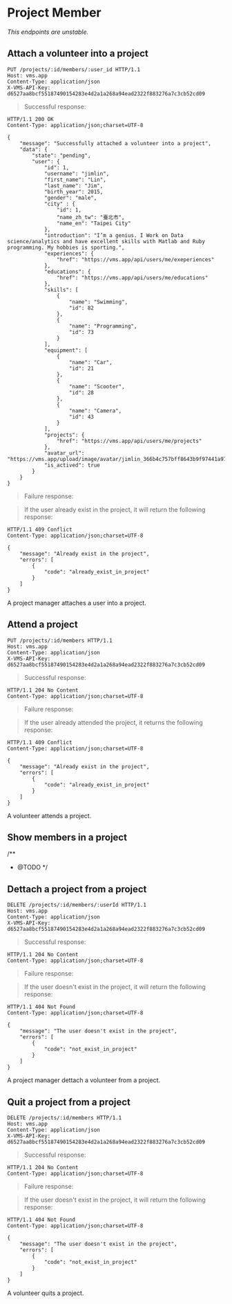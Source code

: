 # Project Member

*This endpoints are unstable.*

## Attach a volunteer into a project

```http
PUT /projects/:id/members/:user_id HTTP/1.1
Host: vms.app
Content-Type: application/json
X-VMS-API-Key: d6527aa8bcf55187490154283e4d2a1a268a94ead2322f883276a7c3cb52cd09
```

> Successful response:

```http
HTTP/1.1 200 OK
Content-Type: application/json;charset=UTF-8

{
    "message": "Successfully attached a volunteer into a project",
    "data": {
        "state": "pending",
        "user": {
            "id": 1,
            "username": "jimlin",
            "first_name": "Lin",
            "last_name": "Jim",
            "birth_year": 2015,
            "gender": "male",
            "city" : {
                "id": 1,
                "name_zh_tw": "臺北市",
                "name_en": "Taipei City"
            },
            "introduction": "I’m a genius. I Work on Data science/analytics and have excellent skills with Matlab and Ruby programming. My hobbies is sporting.",
            "experiences": {
                "href": "https://vms.app/api/users/me/exeperiences"
            },
            "educations": {
                "href": "https://vms.app/api/users/me/educations"
            },
            "skills": [
                {
                    "name": "Swimming",
                    "id": 82            
                },
                {
                    "name": "Programming",
                    "id": 73
                }
            ],
            "equipment": [
                {
                    "name": "Car",
                    "id": 21
                },
                {
                    "name": "Scooter",
                    "id": 28
                },
                {
                    "name": "Camera",
                    "id": 43
                }
            ],
            "projects": {
                "href": "https://vms.app/api/users/me/projects"
            },
            "avatar_url": "https://vms.app/upload/image/avatar/jimlin_366b4c757bff8643b9f97441a974d94d42f5877b.jpeg",
            "is_actived": true
        }
    }
}
```

> Failure response:

> If the user already exist in the project, it will return the following response:

```http
HTTP/1.1 409 Conflict
Content-Type: application/json;charset=UTF-8

{
    "message": "Already exist in the project",
    "errors": [
        {
            "code": "already_exist_in_project"
        }
    ]
}
```

A project manager attaches a user into a project.

## Attend a project

```http
PUT /projects/:id/members HTTP/1.1
Host: vms.app
Content-Type: application/json
X-VMS-API-Key: d6527aa8bcf55187490154283e4d2a1a268a94ead2322f883276a7c3cb52cd09
```

> Successful response:

```http
HTTP/1.1 204 No Content
Content-Type: application/json;charset=UTF-8
```

> Failure response:

> If the user already attended the project, it returns the following response:

```http
HTTP/1.1 409 Conflict
Content-Type: application/json;charset=UTF-8

{
    "message": "Already exist in the project",
    "errors": [
        {
            "code": "already_exist_in_project"
        }
    ]
}
```

A volunteer attends a project.

## Show members in a project
/**
 * @TODO
 */

## Dettach a project from a project

```http
DELETE /projects/:id/members/:userId HTTP/1.1
Host: vms.app
Content-Type: application/json
X-VMS-API-Key: d6527aa8bcf55187490154283e4d2a1a268a94ead2322f883276a7c3cb52cd09
```

> Successful response:

```http
HTTP/1.1 204 No Content
Content-Type: application/json;charset=UTF-8
```

> Failure response:

> If the user doesn't exist in the project, it will return the following response:

```http
HTTP/1.1 404 Not Found
Content-Type: application/json;charset=UTF-8

{
    "message": "The user doesn't exist in the project",
    "errors": [
        {
            "code": "not_exist_in_project"
        }
    ]
}
```

A project manager dettach a volunteer from a project.

## Quit a project from a project

```http
DELETE /projects/:id/members HTTP/1.1
Host: vms.app
Content-Type: application/json
X-VMS-API-Key: d6527aa8bcf55187490154283e4d2a1a268a94ead2322f883276a7c3cb52cd09
```

> Successful response:

```http
HTTP/1.1 204 No Content
Content-Type: application/json;charset=UTF-8
```

> Failure response:

> If the user doesn't exist in the project, it will return the following response:

```http
HTTP/1.1 404 Not Found
Content-Type: application/json;charset=UTF-8

{
    "message": "The user doesn't exist in the project",
    "errors": [
        {
            "code": "not_exist_in_project"
        }
    ]
}
```

A volunteer quits a project.
